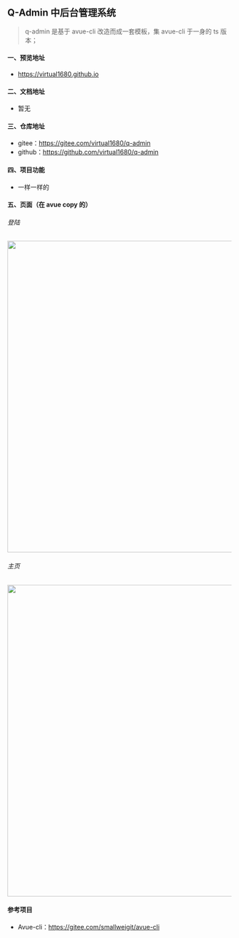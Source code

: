 ## Q-Admin 中后台管理系统

> q-admin 是基于 avue-cli 改造而成一套模板，集 avue-cli 于一身的 ts 版本；

#### 一、预览地址

- https://virtual1680.github.io

#### 二、文档地址

- 暂无

#### 三、仓库地址

- gitee：https://gitee.com/virtual1680/q-admin
- github：https://github.com/virtual1680/q-admin

#### 四、项目功能

- 一样一样的

#### 五、页面（在 avue copy 的）

###### 登陆

<img src='https://avuejs.com/images/cli/1.png' width="700">

###### 主页

<img src='https://avuejs.com/images/cli/2.png' width="700">

#### 参考项目

- Avue-cli：https://gitee.com/smallweigit/avue-cli
